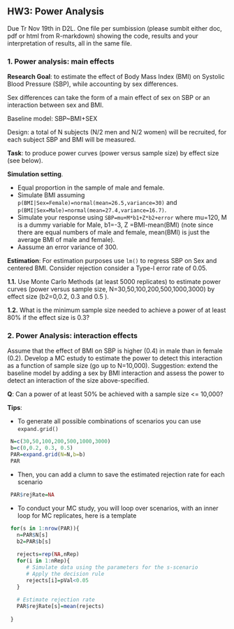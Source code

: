 
## HW3: Power Analysis

Due Tr Nov 19th in D2L. One file per sumbission (please sumbit either doc, pdf or html from R-markdown) showing the code, results and your interpretation of results, all in the same file.

### 1. Power analysis: main effects

**Research Goal**:  to estimate the effect of Body Mass Index (BMI) on Systolic Blood Pressure (SBP), while accounting by sex differences.

Sex differences can take the form of a main effect of sex on SBP or an interaction between sex and BMI.


Baseline model:  SBP~BMI+SEX

Design: a total of N subjects (N/2 men and N/2 women) will be recruited, for each subject SBP and BMI will be measured.


**Task**: to produce power curves (power versus sample size) by effect size (see below).

**Simulation setting**.
  * Equal proportion in the sample of male and female.
  * Simulate BMI assuming `p(BMI|Sex=Female)=normal(mean=26.5,variance=30)` and `p(BMI|Sex=Male)=normal(mean=27.4,variance=16.7)`. 
  * Simulate your response using `SBP=mu+M*b1+Z*b2+error` where mu=120, M is a dummy variable for Male,  b1=-3, Z =BMI-mean(BMI) (note since there are equal numbers of male and female, mean(BMI) is just the average BMI of male and female).
  * Aassume an error variance of 300.
	
**Estimation**: For estimation purposes use `lm()` to regress SBP on Sex and centered BMI. Consider rejection consider a Type-I error rate of 0.05.

**1.1.** Use Monte Carlo Methods (at least 5000 replicates) to estimate power curves (power versus sample size, N=30,50,100,200,500,1000,3000) by effect size (b2=0,0.2, 0.3 and 0.5 ).
 
**1.2.** What is the minimum sample size needed to achieve a power of at least 80% if the effect size is 0.3?

### 2. Power Analysis: interaction effects

Assume that the effect of BMI on SBP is higher (0.4) in male than in female (0.2). Develop a MC estudy to estimate the power
to detect this interaction as a function of sample size (go up to N=10,000). Suggestion: extend the baseline model by adding a sex by BMI interaction and assess the power to detect an interaction of the size above-specified.

**Q**: Can a power of at least 50% be achieved with a sample size <= 10,000?


**Tips**:

  - To generate all possible combinations of scenarios you can use `expand.grid()`

```r
 N=c(30,50,100,200,500,1000,3000)
 b=c(0,0.2, 0.3, 0.5)
 PAR=expand.grid(N=N,b=b)
 PAR
```

 - Then, you can add a clumn to save the estimated rejection rate for each scenario

```r
 PAR$rejRate=NA
```

 - To conduct your MC study, you will loop over scenarios, with an inner loop for MC replicates, here is a template

```r
 for(s in 1:nrow(PAR)){
   n=PAR$N[s]
   b2=PAR$b[s]
   
   rejects=rep(NA,nRep)
   for(i in 1:nRep){
      # Simulate data using the parameters for the s-scenario
      # Apply the decision rule
      rejects[i]=pVal<0.05
   }
   
   # Estimate rejection rate
   PAR$rejRate[s]=mean(rejects)
 
 }

```
